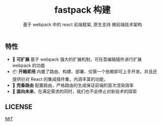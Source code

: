 <h1 align="center">fastpack 构建</h1>

<div align="center">
    基于 webpack 中的 react 前端框架, 原生支持 微前端技术架构
</div>

<br />

## 特性

- 🎉 **可扩展** 基于 webpack 强大的扩展机制，可任意编辑插件进行扩展 webpack 的功能
- 📦 **开箱即用** 内置了路由、构建、部署、仅需一个依赖即可上手开发。并且还提供针对 React 的集成插件集，内涵丰富的功能，
- 🌴 **完备路由** 配置路由，严格路由的生成保证前端的首次渲染效率
- 🚄 **面向未来**，在满足需求的同时，我们也不会停止对新技术的探索

## LICENSE

[MIT](./LICENSE)
